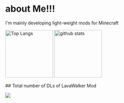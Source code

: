 # about Me!!!
I'm mainly developing light-weight mods for Minecraft
<p align="left"> 
  <img alt="Top Langs" height="150px" src="https://github-readme-stats.vercel.app/api/top-langs/?username=Mikndesu&layout=compact&show_icons=true&theme=onedark" />
  <img alt="github stats" height="150px" src="https://github-readme-stats.vercel.app/api?username=Mikndesu&theme=onedark&show_icons=ture" />
</p>
## Total number of DLs of LavaWalker Mod
<p><img src="http://cf.way2muchnoise.eu/580033.svg"></p>
